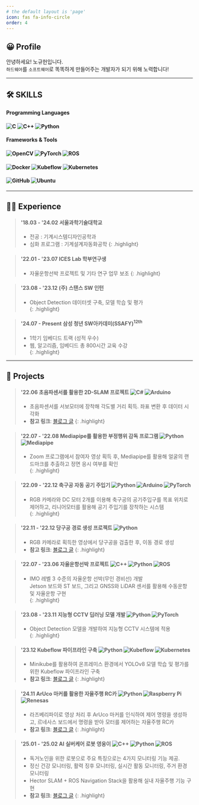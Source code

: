 ```yaml
---
# the default layout is 'page'
icon: fas fa-info-circle
order: 4
---
```


## 😀 Profile

안녕하세요! 노규헌입니다.  
`하드웨어`를 `소프트웨어`로 똑똑하게 만들어주는 개발자가 되기 위해 노력합니다!

---

## 🛠️ SKILLS

#### Programming Languages
#### ![C](https://img.shields.io/badge/-C-A8B9CC?style=flat-square&logo=c&logoColor=white)     ![C++](https://img.shields.io/badge/-C++-00599C?style=flat-square&logo=cplusplus&logoColor=white)     ![Python](https://img.shields.io/badge/-Python-3776AB?style=flat-square&logo=python&logoColor=white)

#### Frameworks & Tools

#### ![OpenCV](https://img.shields.io/badge/-OpenCV-5C3EE8?style=flat-square&logo=opencv&logoColor=white)     ![PyTorch](https://img.shields.io/badge/-PyTorch-EE4C2C?style=flat-square&logo=pytorch&logoColor=white)     ![ROS](https://img.shields.io/badge/-ROS-22314E?style=flat-square&logo=ros&logoColor=white)
#### ![Docker](https://img.shields.io/badge/-Docker-2496ED?style=flat-square&logo=docker&logoColor=white)     ![Kubeflow](https://img.shields.io/badge/-Kubeflow-326CE5?style=flat-square&logo=kubeflow&logoColor=white)     ![Kubernetes](https://img.shields.io/badge/-Kubernetes-326CE5?style=flat-square&logo=kubernetes&logoColor=white)
#### ![GitHub](https://img.shields.io/badge/-GitHub-181717?style=flat-square&logo=github&logoColor=white)     ![Ubuntu](https://img.shields.io/badge/-Ubuntu-E95420?style=flat-square&logo=ubuntu&logoColor=white)


---
## 🧑‍💻 Experience

> #### '18.03 - '24.02 서울과학기술대학교 
> - 전공 : 기계시스템디자인공학과   
> - 심화 프로그램 : 기계설계자동화공학
{: .highlight}

> #### '22.01 - '23.07 ICES Lab 학부연구생 
> - 자율운항선박 프로젝트 및 기타 연구 업무 보조
{: .highlight}

> #### '23.08 - '23.12 (주) 스탠스 SW 인턴
> - Object Detection 데이터셋 구축, 모델 학습 및 평가  
{: .highlight}

> #### '24.07 - Present 삼성 청년 SW아카데미(SSAFY)<sup>12th</sup> 
> - 1학기 임베디드 트랙 (성적 우수)  
> - 웹, 알고리즘, 임베디드 총 800시간 교육 수강  
{: .highlight}

---

## 📂 Projects

> #### '22.06 초음파센서를 활용한 2D-SLAM 프로젝트 ![C#](https://img.shields.io/badge/-C%23-239120?style=flat-square&logo=csharp&logoColor=white)     ![Arduino](https://img.shields.io/badge/-Arduino-00979D?style=flat-square&logo=arduino&logoColor=white)
> - 초음파센서를 서보모터에 장착해 각도별 거리 획득. 좌표 변환 후 데이터 시각화
> - **참고 링크**: [블로그 글](https://knowgyu.github.io/posts/%EC%95%84%EB%91%90%EC%9D%B4%EB%85%B8-%EC%B4%88%EC%9D%8C%ED%8C%8C-SLAM/)
{: .highlight}

> #### '22.07 - '22.08 Mediapipe를 활용한 부정행위 감독 프로그램 ![Python](https://img.shields.io/badge/-Python-3776AB?style=flat-square&logo=python&logoColor=white)     ![Mediapipe](https://img.shields.io/badge/-Mediapipe-4285F4?style=flat-square&logo=google&logoColor=white)
> - Zoom 프로그램에서 참여자 영상 획득 후, Mediapipe를 활용해 얼굴의 랜드마크를 추출하고 정면 응시 여부를 확인  
{: .highlight}

> #### '22.09 - '22.12 축구공 자동 공기 주입기 ![Python](https://img.shields.io/badge/-Python-3776AB?style=flat-square&logo=python&logoColor=white)     ![Arduino](https://img.shields.io/badge/-Arduino-00979D?style=flat-square&logo=arduino&logoColor=white)     ![PyTorch](https://img.shields.io/badge/-PyTorch-EE4C2C?style=flat-square&logo=pytorch&logoColor=white)
> - RGB 카메라와 DC 모터 2개를 이용해 축구공의 공기주입구를 목표 위치로 제어하고, 리니어모터를 활용해 공기 주입기를 장착하는 시스템  
{: .highlight}

> #### '22.11 - '22.12 당구공 경로 생성 프로젝트 ![Python](https://img.shields.io/badge/-Python-3776AB?style=flat-square&logo=python&logoColor=white)
> - RGB 카메라로 획득한 영상에서 당구공을 검출한 후, 이동 경로 생성  
> - **참고 링크**: [블로그 글](https://knowgyu.github.io/posts/%EB%8B%B9%EA%B5%AC%EA%B3%B5-%EA%B2%BD%EB%A1%9C-%EC%83%9D%EC%84%B1-%ED%94%84%EB%A1%9C%EC%A0%9D%ED%8A%B8/)
{: .highlight}

> #### '22.07 - '23.06 자율운항선박 프로젝트 ![C++](https://img.shields.io/badge/-C++-00599C?style=flat-square&logo=cplusplus&logoColor=white)     ![Python](https://img.shields.io/badge/-Python-3776AB?style=flat-square&logo=python&logoColor=white)     ![ROS](https://img.shields.io/badge/-ROS-22314E?style=flat-square&logo=ros&logoColor=white)
> - IMO 레벨 3 수준의 자율운항 선박(무인 경비선) 개발   
>   Jetson 보드와 ST 보드, 그리고 GNSS와 LiDAR 센서를 활용해 수동운항 및 자율운항 구현  
{: .highlight}

> #### '23.08 - '23.11 지능형 CCTV 딥러닝 모델 개발 ![Python](https://img.shields.io/badge/-Python-3776AB?style=flat-square&logo=python&logoColor=white)     ![PyTorch](https://img.shields.io/badge/-PyTorch-EE4C2C?style=flat-square&logo=pytorch&logoColor=white)
> - Object Detection 모델을 개발하여 지능형 CCTV 시스템에 적용  
{: .highlight}

> #### '23.12 Kubeflow 파이프라인 구축 ![Python](https://img.shields.io/badge/-Python-3776AB?style=flat-square&logo=python&logoColor=white)     ![Kubeflow](https://img.shields.io/badge/-Kubeflow-326CE5?style=flat-square&logo=kubeflow&logoColor=white)     ![Kubernetes](https://img.shields.io/badge/-Kubernetes-326CE5?style=flat-square&logo=kubernetes&logoColor=white)
> - Minikube를 활용하여 온프레미스 환경에서 YOLOv8 모델 학습 및 평가를 위한 Kubeflow 파이프라인 구축  
> - **참고 링크**: [블로그 글](https://knowgyu.github.io/categories/kubeflow/)
{: .highlight}

> #### '24.11 ArUco 마커를 활용한 자율주행 RC카 ![Python](https://img.shields.io/badge/-Python-3776AB?style=flat-square&logo=python&logoColor=white)     ![Raspberry Pi](https://img.shields.io/badge/-Raspberry%20Pi-A22846?style=flat-square&logo=raspberrypi&logoColor=white)     ![Renesas](https://img.shields.io/badge/-Renesas-0077C8?style=flat-square&logo=renesas&logoColor=white)
> - 라즈베리파이로 영상 처리 후 ArUco 마커를 인식하여 제어 명령을 생성하고, 르네사스 보드에서 명령을 받아 모터를 제어하는 자율주행 RC카  
> - **참고 링크**: [블로그 글](https://knowgyu.github.io/posts/Aruco-%EB%A7%88%EC%BB%A4%EB%A5%BC-%ED%99%9C%EC%9A%A9%ED%95%9C-%EC%9E%90%EC%9C%A8%EC%A3%BC%ED%96%89-RC%EC%B9%B4/)
{: .highlight}

> #### '25.01 - '25.02 AI 실버케어 로봇 영웅이 ![C++](https://img.shields.io/badge/-C++-00599C?style=flat-square&logo=cplusplus&logoColor=white)     ![Python](https://img.shields.io/badge/-Python-3776AB?style=flat-square&logo=python&logoColor=white)     ![ROS](https://img.shields.io/badge/-ROS-22314E?style=flat-square&logo=ros&logoColor=white)
> - 독거노인을 위한 로봇으로 주요 특징으로는 4가지 모니터링 기능 제공.
> - 정신 건강 모니터링, 활력 징후 모니터링, 실시간 활동 모니터링, 주거 환경 모니터링
> - Hector SLAM + ROS Navigation Stack을 활용해 실내 자율주행 기능 구현
> - **참고 링크**: [블로그 글](https://knowgyu.github.io/categories/ros/)
{: .highlight}
